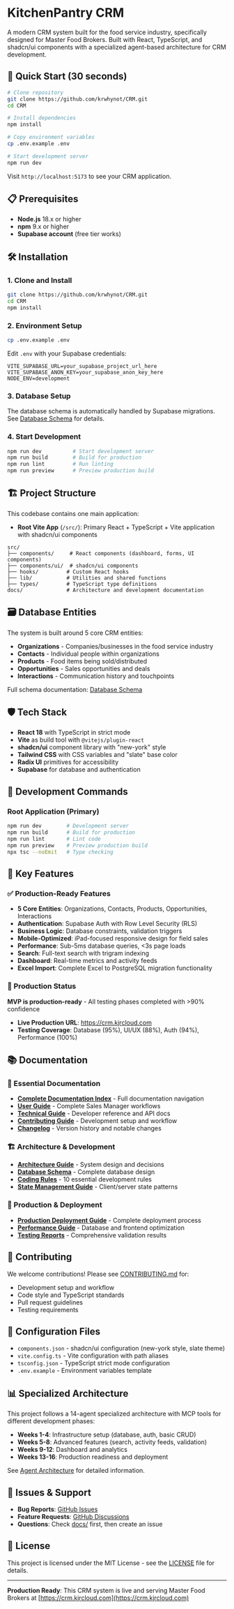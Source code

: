 # KitchenPantry CRM

A modern CRM system built for the food service industry, specifically designed for Master Food Brokers. Built with React, TypeScript, and shadcn/ui components with a specialized agent-based architecture for CRM development.

## 🚀 Quick Start (30 seconds)
```bash
# Clone repository
git clone https://github.com/krwhynot/CRM.git
cd CRM

# Install dependencies
npm install

# Copy environment variables
cp .env.example .env

# Start development server
npm run dev
```

Visit `http://localhost:5173` to see your CRM application.

## 📋 Prerequisites

- **Node.js** 18.x or higher
- **npm** 9.x or higher  
- **Supabase account** (free tier works)

## 🛠️ Installation

### 1. Clone and Install
```bash
git clone https://github.com/krwhynot/CRM.git
cd CRM
npm install
```

### 2. Environment Setup
```bash
cp .env.example .env
```

Edit `.env` with your Supabase credentials:
```env
VITE_SUPABASE_URL=your_supabase_project_url_here
VITE_SUPABASE_ANON_KEY=your_supabase_anon_key_here
NODE_ENV=development
```

### 3. Database Setup
The database schema is automatically handled by Supabase migrations. See [Database Schema](docs/database.md) for details.

### 4. Start Development
```bash
npm run dev          # Start development server
npm run build        # Build for production
npm run lint         # Run linting
npm run preview      # Preview production build
```

## 🏗️ Project Structure

This codebase contains one main application:
- **Root Vite App** (`/src/`): Primary React + TypeScript + Vite application with shadcn/ui components

```
src/
├── components/     # React components (dashboard, forms, UI components)
├── components/ui/  # shadcn/ui components  
├── hooks/         # Custom React hooks
├── lib/           # Utilities and shared functions
├── types/         # TypeScript type definitions
docs/              # Architecture and development documentation
```

## 🗃️ Database Entities

The system is built around 5 core CRM entities:
- **Organizations** - Companies/businesses in the food service industry
- **Contacts** - Individual people within organizations  
- **Products** - Food items being sold/distributed
- **Opportunities** - Sales opportunities and deals
- **Interactions** - Communication history and touchpoints

Full schema documentation: [Database Schema](docs/database.md)

## 🛡️ Tech Stack

- **React 18** with TypeScript in strict mode
- **Vite** as build tool with `@vitejs/plugin-react`
- **shadcn/ui** component library with "new-york" style
- **Tailwind CSS** with CSS variables and "slate" base color
- **Radix UI** primitives for accessibility
- **Supabase** for database and authentication

## 🚀 Development Commands

### Root Application (Primary)
```bash
npm run dev        # Development server
npm run build      # Build for production  
npm run lint       # Lint code
npm run preview    # Preview production build
npx tsc --noEmit   # Type checking
```


## 🎯 Key Features

### ✅ Production-Ready Features
- **5 Core Entities**: Organizations, Contacts, Products, Opportunities, Interactions
- **Authentication**: Supabase Auth with Row Level Security (RLS)
- **Business Logic**: Database constraints, validation triggers
- **Mobile-Optimized**: iPad-focused responsive design for field sales
- **Performance**: Sub-5ms database queries, <3s page loads
- **Search**: Full-text search with trigram indexing
- **Dashboard**: Real-time metrics and activity feeds
- **Excel Import**: Complete Excel to PostgreSQL migration functionality

### 🎯 Production Status
**MVP is production-ready** - All testing phases completed with >90% confidence
- **Live Production URL**: https://crm.kjrcloud.com
- **Testing Coverage**: Database (95%), UI/UX (88%), Auth (94%), Performance (100%)

## 📚 Documentation

### 📖 Essential Documentation
- **[Complete Documentation Index](docs/)** - Full documentation navigation
- **[User Guide](docs/USER_GUIDE.md)** - Complete Sales Manager workflows  
- **[Technical Guide](docs/TECHNICAL_GUIDE.md)** - Developer reference and API docs
- **[Contributing Guide](CONTRIBUTING.md)** - Development setup and workflow
- **[Changelog](CHANGELOG.md)** - Version history and notable changes

### 🏗️ Architecture & Development
- **[Architecture Guide](docs/architecture/overview.md)** - System design and decisions
- **[Database Schema](docs/DATABASE_SCHEMA.md)** - Complete database design
- **[Coding Rules](docs/Coding_Rules.md)** - 10 essential development rules
- **[State Management Guide](docs/STATE_MANAGEMENT_GUIDE.md)** - Client/server state patterns

### 🚀 Production & Deployment
- **[Production Deployment Guide](docs/PRODUCTION_DEPLOYMENT_GUIDE.md)** - Complete deployment process
- **[Performance Guide](docs/guides/performance.md)** - Database and frontend optimization
- **[Testing Reports](docs/testing/)** - Comprehensive validation results

## 🤝 Contributing

We welcome contributions! Please see [CONTRIBUTING.md](CONTRIBUTING.md) for:
- Development setup and workflow
- Code style and TypeScript standards  
- Pull request guidelines
- Testing requirements

## 🔧 Configuration Files

- `components.json` - shadcn/ui configuration (new-york style, slate theme)
- `vite.config.ts` - Vite configuration with path aliases
- `tsconfig.json` - TypeScript strict mode configuration
- `.env.example` - Environment variables template

## 📊 Specialized Architecture

This project follows a 14-agent specialized architecture with MCP tools for different development phases:
- **Weeks 1-4**: Infrastructure setup (database, auth, basic CRUD)
- **Weeks 5-8**: Advanced features (search, activity feeds, validation)  
- **Weeks 9-12**: Dashboard and analytics
- **Weeks 13-16**: Production readiness and deployment

See [Agent Architecture](docs/CRM_AGENT_ARCHITECTURE.md) for detailed information.

## 🐛 Issues & Support

- **Bug Reports**: [GitHub Issues](https://github.com/krwhynot/CRM/issues)
- **Feature Requests**: [GitHub Discussions](https://github.com/krwhynot/CRM/discussions)
- **Questions**: Check [docs/](docs/) first, then create an issue

## 📄 License

This project is licensed under the MIT License - see the [LICENSE](LICENSE) file for details.

---

**Production Ready**: This CRM system is live and serving Master Food Brokers at [https://crm.kjrcloud.com](https://crm.kjrcloud.com)

